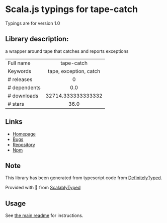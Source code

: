 
# Scala.js typings for tape-catch

Typings are for version 1.0

## Library description:
a wrapper around tape that catches and reports exceptions

|                    |                 |
| ------------------ | :-------------: |
| Full name          | tape-catch |
| Keywords           | tape, exception, catch |
| # releases         | 0 |
| # dependents       | 0.0 |
| # downloads        | 32714.333333333332 |
| # stars            | 36.0 |

## Links
- [Homepage](https://github.com/michaelrhodes/tape-catch)
- [Bugs](https://github.com/michaelrhodes/tape-catch/issues)
- [Repository](https://github.com/michaelrhodes/tape-catch)
- [Npm](https://www.npmjs.com/package/tape-catch)
    


## Note
This library has been generated from typescript code from [DefinitelyTyped](https://definitelytyped.org).

Provided with :purple_heart: from [ScalablyTyped](https://github.com/oyvindberg/ScalablyTyped)

## Usage
See [the main readme](../../readme.md) for instructions.


